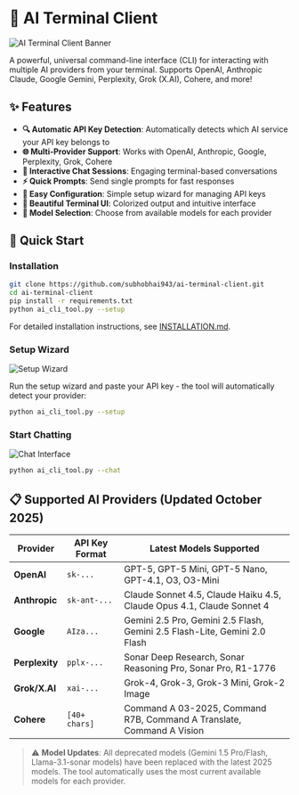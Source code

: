 # 🤖 AI Terminal Client

![AI Terminal Client Banner](https://user-gen-media-assets.s3.amazonaws.com/seedream_images/55cce51a-aa43-4a96-a01a-feccd957e82d.png)

A powerful, universal command-line interface (CLI) for interacting with multiple AI providers from your terminal. Supports OpenAI, Anthropic Claude, Google Gemini, Perplexity, Grok (X.AI), Cohere, and more!

## ✨ Features

- **🔍 Automatic API Key Detection**: Automatically detects which AI service your API key belongs to
- **🌐 Multi-Provider Support**: Works with OpenAI, Anthropic, Google, Perplexity, Grok, Cohere
- **🎯 Interactive Chat Sessions**: Engaging terminal-based conversations
- **⚡ Quick Prompts**: Send single prompts for fast responses  
- **🔧 Easy Configuration**: Simple setup wizard for managing API keys
- **🎨 Beautiful Terminal UI**: Colorized output and intuitive interface
- **📱 Model Selection**: Choose from available models for each provider

## 🚀 Quick Start

### Installation
```bash
git clone https://github.com/subhobhai943/ai-terminal-client.git
cd ai-terminal-client
pip install -r requirements.txt
python ai_cli_tool.py --setup
```

For detailed installation instructions, see [INSTALLATION.md](INSTALLATION.md).

### Setup Wizard
![Setup Wizard](https://user-gen-media-assets.s3.amazonaws.com/seedream_images/b414d930-9b94-4674-8bfc-9b5937cb4d45.png)

Run the setup wizard and paste your API key - the tool will automatically detect your provider:

```bash
python ai_cli_tool.py --setup
```

### Start Chatting
![Chat Interface](https://user-gen-media-assets.s3.amazonaws.com/seedream_images/58c9f109-28f6-42eb-8ac9-64dc43102999.png)

```bash
python ai_cli_tool.py --chat
```

## 📋 Supported AI Providers (Updated October 2025)

| Provider | API Key Format | Latest Models Supported |
|----------|----------------|------------------------|
| **OpenAI** | `sk-...` | GPT-5, GPT-5 Mini, GPT-5 Nano, GPT-4.1, O3, O3-Mini |
| **Anthropic** | `sk-ant-...` | Claude Sonnet 4.5, Claude Haiku 4.5, Claude Opus 4.1, Claude Sonnet 4 |
| **Google** | `AIza...` | Gemini 2.5 Pro, Gemini 2.5 Flash, Gemini 2.5 Flash-Lite, Gemini 2.0 Flash |
| **Perplexity** | `pplx-...` | Sonar Deep Research, Sonar Reasoning Pro, Sonar Pro, R1-1776 |
| **Grok/X.AI** | `xai-...` | Grok-4, Grok-3, Grok-3 Mini, Grok-2 Image |
| **Cohere** | `[40+ chars]` | Command A 03-2025, Command R7B, Command A Translate, Command A Vision |

> ⚠️ **Model Updates**: All deprecated models (Gemini 1.5 Pro/Flash, Llama-3.1-sonar models) have been replaced with the latest 2025 models. The tool automatically uses the most current available models for each provider.
